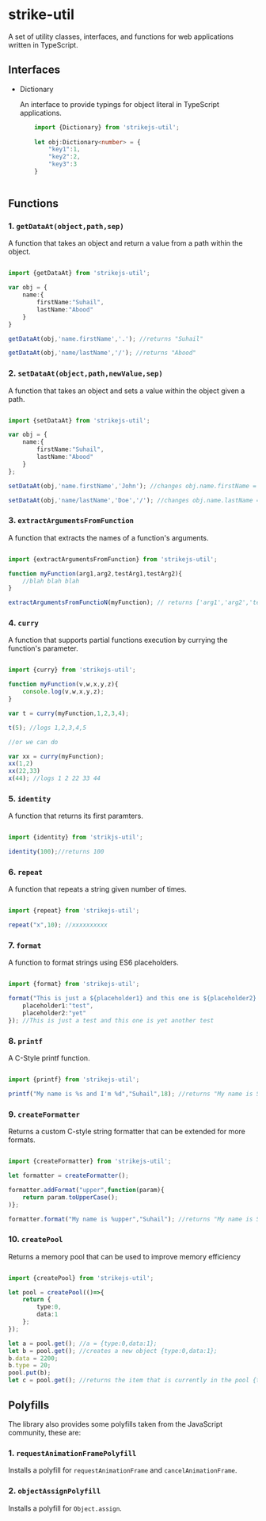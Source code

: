 # strike-util 

A set of utility classes, interfaces, and functions for web applications written in TypeScript. 

## Interfaces 

* Dictionary

	An interface to provide typings for object literal in TypeScript applications. 

	```typescript
		import {Dictionary} from 'strikejs-util'; 
		
		let obj:Dictionary<number> = {
			"key1":1,
			"key2":2,
			"key3":3
		} 
		
	```


## Functions

### 1. `getDataAt(object,path,sep)`
A function that takes an object and return a value from a path within the object. 

```typescript

import {getDataAt} from 'strikejs-util'; 

var obj = {
	name:{
		firstName:"Suhail",
		lastName:"Abood"
	}
}

getDataAt(obj,'name.firstName','.'); //returns "Suhail"

getDataAt(obj,'name/lastName','/'); //returns "Abood" 


```

### 2. `setDataAt(object,path,newValue,sep)` 
A function that takes an object and sets a value within the object given a path. 

```typescript

import {setDataAt} from 'strikejs-util'; 

var obj = {
	name:{
		firstName:"Suhail",
		lastName:"Abood"
	}
}; 

setDataAt(obj,'name.firstName','John'); //changes obj.name.firstName = "John"; 

setDataAt(obj,'name/lastName','Doe','/'); //changes obj.name.lastName = "Doe"; 


```

### 3. `extractArgumentsFromFunction`
A function that extracts the names of a function's arguments. 

```typescript

import {extractArgumentsFromFunction} from 'strikejs-util'; 

function myFunction(arg1,arg2,testArg1,testArg2){
	//blah blah blah
}

extractArgumentsFromFunctioN(myFunction); // returns ['arg1','arg2','testArg1','testArg2']


```

### 4. `curry` 
A function that supports partial functions execution by currying the function's parameter. 

```typescript

import {curry} from 'strikejs-util'; 

function myFunction(v,w,x,y,z){
	console.log(v,w,x,y,z); 
}

var t = curry(myFunction,1,2,3,4); 

t(5); //logs 1,2,3,4,5 

//or we can do 

var xx = curry(myFunction); 
xx(1,2)
xx(22,33)
x(44); //logs 1 2 22 33 44 


```

### 5. `identity` 
A function that returns its first paramters. 

```typescript

import {identity} from 'strikjs-util'; 

identity(100);//returns 100 


```

### 6. `repeat` 
A function that repeats a string given number of times. 

```typescript 

import {repeat} from 'strikejs-util'; 

repeat("x",10); //xxxxxxxxxx


```

### 7. `format` 
A function to format strings using ES6 placeholders. 

```typescript

import {format} from 'strikejs-util'; 

format("This is just a ${placeholder1} and this one is ${placeholder2} another test",{
	placeholder1:"test",
	placeholder2:"yet"
}); //This is just a test and this one is yet another test


```

### 8. `printf` 
A C-Style printf function. 

```typescript

import {printf} from 'strikejs-util'; 

printf("My name is %s and I'm %d","Suhail",18); //returns "My name is Suhail and I'm 18"


```

### 9. `createFormatter` 

Returns a custom C-style string formatter that can be extended for more formats. 

```typescript

import {createFormatter} from 'strikejs-util'; 

let formatter = createFormatter(); 

formatter.addFormat("upper",function(param){
	return param.toUpperCase();
)}; 

formatter.format("My name is %upper","Suhail"); //returns "My name is SUHAIL" 

```

### 10. `createPool`

Returns a memory pool that can be used to improve memory efficiency 

```typescript

import {createPool} from 'strikejs-util'; 

let pool = createPool(()=>{
	return {
		type:0,
		data:1
	};
}); 

let a = pool.get(); //a = {type:0,data:1}; 
let b = pool.get(); //creates a new object {type:0,data:1}; 
b.data = 2200; 
b.type = 20; 
pool.put(b); 
let c = pool.get(); //returns the item that is currently in the pool {type:20,data:2200};

```

## Polyfills

The library also provides some polyfills taken from the JavaScript community, these are:

### 1. `requestAnimationFramePolyfill` 
Installs a polyfill for `requestAnimationFrame` and `cancelAnimationFrame`. 
### 2. `objectAssignPolyfill`
Installs a polyfill for `Object.assign`. 